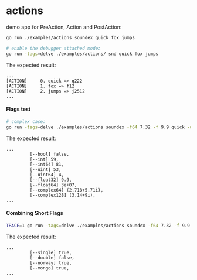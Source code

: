 # actions

demo app for PreAction, Action and PostAction:

```bash
go run ./examples/actions soundex quick fox jumps

# enable the debugger attached mode:
go run -tags=delve ./examples/actions/ snd quick fox jumps
```

The expected result:

```
...
[ACTION]     0. quick => q222
[ACTION]     1. fox => f12
[ACTION]     2. jumps => j2512
...
```




#### Flags test

```bash
# complex case:
go run -tags=delve ./examples/actions soundex -f64 7.32 -f 9.9 quick -u 72 fox -c64 2.718+5.71i jumps -i 073 -u 065 -f64 3e+7
```

The expected result:

```
...
         [--bool] false,
         [--int] 59,
         [--int64] 81,
         [--uint] 53,
         [--uint64] 4,
         [--float32] 9.9,
         [--float64] 3e+07,
         [--complex64] (2.718+5.71i),
         [--complex128] (3.14+9i),
...
```



#### Combining Short Flags

```bash
TRACE=1 go run -tags=delve ./examples/actions soundex -f64 7.32 -f 9.9 quick -u 72 fox -c64 2.718+5.71i jumps -i 073 -i64 81 -u 065 -nwsm -f64 3e+7
```

The expected result:

```
...
         [--single] true,
         [--double] false,
         [--norway] true,
         [--mongo] true,
...
```

